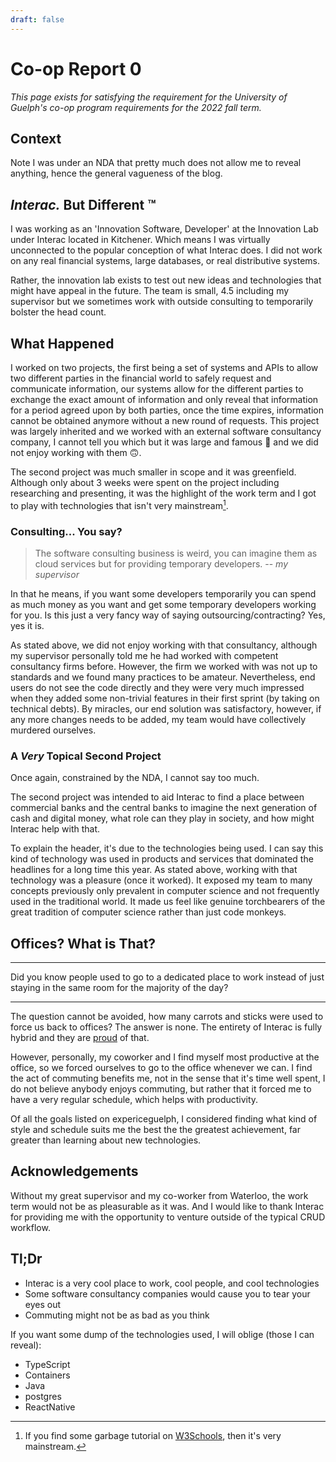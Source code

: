 ```yaml
---
draft: false
---
```


# Co-op Report 0

_This page exists for satisfying the requirement for the University of Guelph's co-op program requirements for the 2022
fall term._

## Context

Note I was under an NDA that pretty much does not allow me to reveal anything, hence the general vagueness of the blog.

## _Interac._ But Different :tm:

I was working as an 'Innovation Software, Developer' at the Innovation Lab under Interac located in Kitchener. Which
means I was virtually unconnected to the popular conception of what Interac does. I did not work on any real financial
systems, large databases, or real distributive systems.

Rather, the innovation lab exists to test out new ideas and technologies that might have appeal in the future. The team
is small, 4.5 including my supervisor but we sometimes work with outside consulting to temporarily bolster the head
count.

## What Happened

I worked on two projects, the first being a set of systems and APIs to allow two different parties in the financial
world to safely request and communicate information, our systems allow for the different parties to exchange the exact
amount of information and only reveal that information for a period agreed upon by both parties, once the time expires,
information cannot be obtained anymore without a new round of requests. This project was largely inherited and we worked
with an external software consultancy company, I cannot tell you which but it was large and famous
:slightly_smiling_face: and we did not enjoy working with them :upside_down_face:.

The second project was much smaller in scope and it was greenfield. Although only about 3 weeks were spent on the
project including researching and presenting, it was the highlight of the work term and I got to play with technologies
that isn't very mainstream[^1].

### Consulting... You say?

> The software consulting business is weird, you can imagine them as cloud services but for providing temporary
> developers. -- <cite>my supervisor</cite>

In that he means, if you want some developers temporarily you can spend as much money as you want and get some temporary
developers working for you. Is this just a very fancy way of saying outsourcing/contracting? Yes, yes it is.

As stated above, we did not enjoy working with that consultancy, although my supervisor personally told me he had worked
with competent consultancy firms before. However, the firm we worked with was not up to standards and we found many
practices to be amateur. Nevertheless, end users do not see the code directly and they were very much impressed when
they added some non-trivial features in their first sprint (by taking on technical debts). By miracles, our end solution
was satisfactory, however, if any more changes needs to be added, my team would have collectively murdered ourselves.

### A _Very_ Topical Second Project

Once again, constrained by the NDA, I cannot say too much.

The second project was intended to aid Interac to find a place between commercial banks and the central banks to imagine
the next generation of cash and digital money, what role can they play in society, and how might Interac help with that.

To explain the header, it's due to the technologies being used. I can say this kind of technology was used in products
and services that dominated the headlines for a long time this year. As stated above, working with that technology was a
pleasure (once it worked). It exposed my team to many concepts previously only prevalent in computer science and not
frequently used in the traditional world. It made us feel like genuine torchbearers of the great tradition of computer
science rather than just code monkeys.

## Offices? What is That?

---

Did you know people used to go to a dedicated place to work instead of just staying in the same room for the majority of
the day?

---

The question cannot be avoided, how many carrots and sticks were used to force us back to offices? The answer is none.
The entirety of Interac is fully hybrid and they are
[proud](https://www.interac.ca/en/content/inside-interac/hybrid-doesnt-just-offer-flexibility-at-interac-it-drives-results/)
of that.

However, personally, my coworker and I find myself most productive at the office, so we forced ourselves to go to the
office whenever we can. I find the act of commuting benefits me, not in the sense that it's time well spent, I do not
believe anybody enjoys commuting, but rather that it forced me to have a very regular schedule, which helps with
productivity.

Of all the goals listed on expericeguelph, I considered finding what kind of style and schedule suits me the best the
the greatest achievement, far greater than learning about new technologies.

## Acknowledgements

Without my great supervisor and my co-worker from Waterloo, the work term would not be as pleasurable as it was. And I
would like to thank Interac for providing me with the opportunity to venture outside of the typical CRUD workflow.

## Tl;Dr

- Interac is a very cool place to work, cool people, and cool technologies
- Some software consultancy companies would cause you to tear your eyes out
- Commuting might not be as bad as you think

If you want some dump of the technologies used, I will oblige (those I can reveal):

- TypeScript
- Containers
- Java
- postgres
- ReactNative

[^1]: If you find some garbage tutorial on [W3Schools](https://www.w3schools.com), then it's very mainstream.

